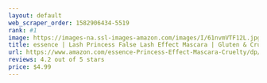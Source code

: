 ```yaml
---
layout: default 
﻿web_scraper_order: 1582906434-5519
rank: #1
image: https://images-na.ssl-images-amazon.com/images/I/61nvmVTF12L.jpg
title: essence | Lash Princess False Lash Effect Mascara | Gluten & Cruelty Free
url: https://www.amazon.com/essence-Princess-Effect-Mascara-Cruelty/dp/B00T0C9XRK/ref=zg_mw_beauty_1?_encoding=UTF8&psc=1&refRID=3TZEQS81A9Z428JNZMKD
reviews: 4.2 out of 5 stars
price: $4.99 
---
```

